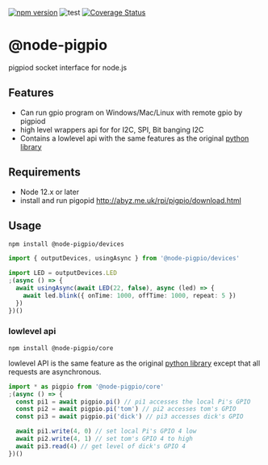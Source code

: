 [![npm version](https://badge.fury.io/js/%40node-pigpio%2Fcore.svg)](https://badge.fury.io/js/%40node-pigpio%2Fcore)
![test](https://github.com/satoren/node-pigpio/workflows/test/badge.svg)
[![Coverage Status](https://coveralls.io/repos/github/satoren/node-pigpio/badge.svg?branch=main)](https://coveralls.io/github/satoren/node-pigpio?branch=main)

# @node-pigpio

pigpiod socket interface for node.js

## Features

- Can run gpio program on Windows/Mac/Linux with remote gpio by pigpiod
- high level wrappers api for for I2C, SPI, Bit banging I2C
- Contains a lowlevel api with the same features as the original [python library](http://abyz.me.uk/rpi/pigpio/python.html)

## Requirements

- Node 12.x or later
- install and run pigopid
  http://abyz.me.uk/rpi/pigpio/download.html

## Usage

```
npm install @node-pigpio/devices
```

```ts
import { outputDevices, usingAsync } from '@node-pigpio/devices'

import LED = outputDevices.LED
;(async () => {
  await usingAsync(await LED(22, false), async (led) => {
    await led.blink({ onTime: 1000, offTime: 1000, repeat: 5 })
  })
})()
```

### lowlevel api

```
npm install @node-pigpio/core
```

lowlevel API is the same feature as the original [python library](http://abyz.me.uk/rpi/pigpio/python.html) except that all requests are asynchronous.

```ts
import * as pigpio from '@node-pigpio/core'
;(async () => {
  const pi1 = await pigpio.pi() // pi1 accesses the local Pi's GPIO
  const pi2 = await pigpio.pi('tom') // pi2 accesses tom's GPIO
  const pi3 = await pigpio.pi('dick') // pi3 accesses dick's GPIO

  await pi1.write(4, 0) // set local Pi's GPIO 4 low
  await pi2.write(4, 1) // set tom's GPIO 4 to high
  await pi3.read(4) // get level of dick's GPIO 4
})()
```

